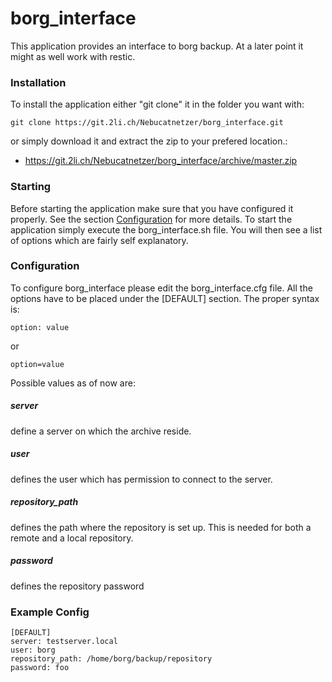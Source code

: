 # borg_interface

This application provides an interface to borg backup. At a later point it might 
as well work with restic.

### Installation
To install the application either "git clone" it in the folder you want with:

```
git clone https://git.2li.ch/Nebucatnetzer/borg_interface.git
```

or simply download it and extract the zip to your prefered location.:
* https://git.2li.ch/Nebucatnetzer/borg_interface/archive/master.zip

### Starting
Before starting the application make sure that you have configured it properly.
See the section [Configuration](https://git.2li.ch/Nebucatnetzer/borg_interface#configuration) for more details.
To start the application simply execute the borg_interface.sh file.
You will then see a list of options which are fairly self explanatory.

### Configuration
To configure borg_interface please edit the borg_interface.cfg file.
All the options have to be placed under the [DEFAULT] section.
The proper syntax is:

```
option: value
```

or

```
option=value
```

Possible values as of now are:

##### server
define a server on which the archive reside.

##### user
defines the user which has permission to connect to the server.

##### repository_path
defines the path where the repository is set up.
This is needed for both a remote and a local repository.

##### password
defines the repository password

### Example Config
```
[DEFAULT]
server: testserver.local
user: borg
repository_path: /home/borg/backup/repository
password: foo
```
